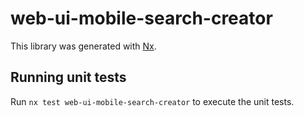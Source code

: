 # web-ui-mobile-search-creator

This library was generated with [Nx](https://nx.dev).

## Running unit tests

Run `nx test web-ui-mobile-search-creator` to execute the unit tests.
